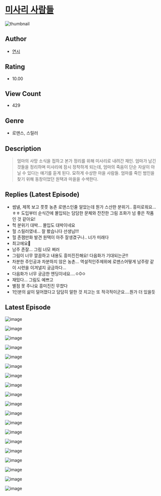 # [미사리 사람들](https://comic.naver.com/challenge/list?titleId=810075)
![thumbnail](https://image-comic.pstatic.net/user_contents_data/challenge_comic/2023/05/23/318281/upload_3703475345252574769_480x623.jpeg)

## Author
- [연시](https://comic.naver.com/artistTitle?id=318281)

## Rating
- 10.00

## View Count
- 429

## Genre
- 로맨스, 스릴러

## Description
> 엄마의 사망 소식을 접하고 본가 정리를 위해 미사리로 내려간 재인. 엄마가 남긴 것들을 정리하며 미사리에 잠시 정착하게 되는데, 엄마의 죽음이 단순 자살이 아닐 수 있다는 얘기를 듣게 된다. 묘하게 수상한 마을 사람들. 엄마를 죽인 범인을 찾기 위해 동창이었던 원택과 마을을 수색한다.

## Replies (Latest Episode)
- 썸넬, 제목 보고 풋풋 농촌 로맨스인줄 알았는데 뭔가 스산한 분위기.. 흥미로워요…ㅎㅎ 도입부터 순식간에 몰입되는 담담한 문체와 잔잔한 그림 조화가 넘 좋은 작품인 것 같아요!
- 헉 분위기 대박… 몰입도 대박이네요
- 헐 스릴러였네... 잘 봤습니다 선생님!!!
- 헐 존잼만화 발견 원택이 아주 잘생겼구나.. 너가 미래다
- 최고에요🤍
- 남주 존잘... 그림 너모 쩌러
- 그림이 너무 깔끔하고 내용도 흥미진진해요! 다음화가 기대되는군!!
- 차분한 주인공과 차분하지 않은 농촌... 역설적인주제위에 로맨스어떻게 남주랑 같이 시련을 이겨낼지 궁금하다...
- 다음화가 너무 궁금한 엔딩이네요....ㅇ0ㅇ
- 재밌다... 그림도 예쁘고
- 별점 못 주나요 흥미진진 무챴다
- 1인분의 삶이 덜어졌다고 담담히 말한 것 치고는 또 적극적이군요....뭔가 더 있을듯

## Latest Episode
![image](https://image-comic.pstatic.net/user_contents_data/challenge_comic/2023/05/23/318281/upload_7305510617121828916.jpeg)

![image](https://image-comic.pstatic.net/user_contents_data/challenge_comic/2023/05/23/318281/upload_3486693644116701235.jpeg)

![image](https://image-comic.pstatic.net/user_contents_data/challenge_comic/2023/05/23/318281/upload_7075770948969902903.jpeg)

![image](https://image-comic.pstatic.net/user_contents_data/challenge_comic/2023/05/23/318281/upload_7090132787015137588.jpeg)

![image](https://image-comic.pstatic.net/user_contents_data/challenge_comic/2023/05/23/318281/upload_3703140196039341667.jpeg)

![image](https://image-comic.pstatic.net/user_contents_data/challenge_comic/2023/05/23/318281/upload_3761968470500335970.jpeg)

![image](https://image-comic.pstatic.net/user_contents_data/challenge_comic/2023/05/23/318281/upload_7147556980796187443.jpeg)

![image](https://image-comic.pstatic.net/user_contents_data/challenge_comic/2023/05/23/318281/upload_7148677575582442292.jpeg)

![image](https://image-comic.pstatic.net/user_contents_data/challenge_comic/2023/05/23/318281/upload_7004004759803278648.jpeg)

![image](https://image-comic.pstatic.net/user_contents_data/challenge_comic/2023/05/23/318281/upload_3775817733525103927.jpeg)

![image](https://image-comic.pstatic.net/user_contents_data/challenge_comic/2023/05/23/318281/upload_3618421540152291378.jpeg)

![image](https://image-comic.pstatic.net/user_contents_data/challenge_comic/2023/05/23/318281/upload_7221351996445450806.jpeg)

![image](https://image-comic.pstatic.net/user_contents_data/challenge_comic/2023/05/23/318281/upload_7090128376033522529.jpeg)

![image](https://image-comic.pstatic.net/user_contents_data/challenge_comic/2023/05/23/318281/upload_7161116351496730977.jpeg)

![image](https://image-comic.pstatic.net/user_contents_data/challenge_comic/2023/05/23/318281/upload_7364565395320418361.jpeg)

![image](https://image-comic.pstatic.net/user_contents_data/challenge_comic/2023/05/23/318281/upload_3486124981843343715.jpeg)

![image](https://image-comic.pstatic.net/user_contents_data/challenge_comic/2023/05/23/318281/upload_3690473619532767793.jpeg)

![image](https://image-comic.pstatic.net/user_contents_data/challenge_comic/2023/05/23/318281/upload_7003160334120924217.jpeg)

![image](https://image-comic.pstatic.net/user_contents_data/challenge_comic/2023/05/23/318281/upload_7149517615381635376.jpeg)
